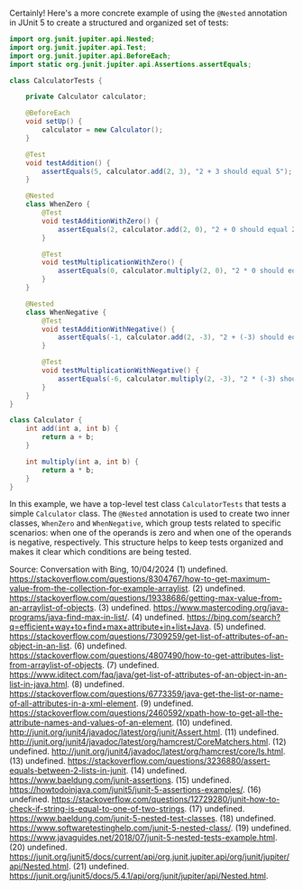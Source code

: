 Certainly! Here's a more concrete example of using the `@Nested` annotation in JUnit 5 to create a structured and organized set of tests:

```java
import org.junit.jupiter.api.Nested;
import org.junit.jupiter.api.Test;
import org.junit.jupiter.api.BeforeEach;
import static org.junit.jupiter.api.Assertions.assertEquals;

class CalculatorTests {

    private Calculator calculator;

    @BeforeEach
    void setUp() {
        calculator = new Calculator();
    }

    @Test
    void testAddition() {
        assertEquals(5, calculator.add(2, 3), "2 + 3 should equal 5");
    }

    @Nested
    class WhenZero {
        @Test
        void testAdditionWithZero() {
            assertEquals(2, calculator.add(2, 0), "2 + 0 should equal 2");
        }

        @Test
        void testMultiplicationWithZero() {
            assertEquals(0, calculator.multiply(2, 0), "2 * 0 should equal 0");
        }
    }

    @Nested
    class WhenNegative {
        @Test
        void testAdditionWithNegative() {
            assertEquals(-1, calculator.add(2, -3), "2 + (-3) should equal -1");
        }

        @Test
        void testMultiplicationWithNegative() {
            assertEquals(-6, calculator.multiply(2, -3), "2 * (-3) should equal -6");
        }
    }
}

class Calculator {
    int add(int a, int b) {
        return a + b;
    }

    int multiply(int a, int b) {
        return a * b;
    }
}
```

In this example, we have a top-level test class `CalculatorTests` that tests a simple `Calculator` class. The `@Nested` annotation is used to create two inner classes, `WhenZero` and `WhenNegative`, which group tests related to specific scenarios: when one of the operands is zero and when one of the operands is negative, respectively. This structure helps to keep tests organized and makes it clear which conditions are being tested.

Source: Conversation with Bing, 10/04/2024
(1) undefined. https://stackoverflow.com/questions/8304767/how-to-get-maximum-value-from-the-collection-for-example-arraylist.
(2) undefined. https://stackoverflow.com/questions/19338686/getting-max-value-from-an-arraylist-of-objects.
(3) undefined. https://www.mastercoding.org/java-programs/java-find-max-in-list/.
(4) undefined. https://bing.com/search?q=efficient+way+to+find+max+attribute+in+list+Java.
(5) undefined. https://stackoverflow.com/questions/7309259/get-list-of-attributes-of-an-object-in-an-list.
(6) undefined. https://stackoverflow.com/questions/4807490/how-to-get-attributes-list-from-arraylist-of-objects.
(7) undefined. https://www.iditect.com/faq/java/get-list-of-attributes-of-an-object-in-an-list-in-java.html.
(8) undefined. https://stackoverflow.com/questions/6773359/java-get-the-list-or-name-of-all-attributes-in-a-xml-element.
(9) undefined. https://stackoverflow.com/questions/2460592/xpath-how-to-get-all-the-attribute-names-and-values-of-an-element.
(10) undefined. http://junit.org/junit4/javadoc/latest/org/junit/Assert.html.
(11) undefined. http://junit.org/junit4/javadoc/latest/org/hamcrest/CoreMatchers.html.
(12) undefined. http://junit.org/junit4/javadoc/latest/org/hamcrest/core/Is.html.
(13) undefined. https://stackoverflow.com/questions/3236880/assert-equals-between-2-lists-in-junit.
(14) undefined. https://www.baeldung.com/junit-assertions.
(15) undefined. https://howtodoinjava.com/junit5/junit-5-assertions-examples/.
(16) undefined. https://stackoverflow.com/questions/12729280/junit-how-to-check-if-string-is-equal-to-one-of-two-strings.
(17) undefined. https://www.baeldung.com/junit-5-nested-test-classes.
(18) undefined. https://www.softwaretestinghelp.com/junit-5-nested-class/.
(19) undefined. https://www.javaguides.net/2018/07/junit-5-nested-tests-example.html.
(20) undefined. https://junit.org/junit5/docs/current/api/org.junit.jupiter.api/org/junit/jupiter/api/Nested.html.
(21) undefined. https://junit.org/junit5/docs/5.4.1/api/org/junit/jupiter/api/Nested.html.